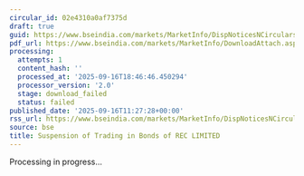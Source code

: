 ```yaml
---
circular_id: 02e4310a0af7375d
draft: true
guid: https://www.bseindia.com/markets/MarketInfo/DispNoticesNCirculars.aspx?Noticeid={D1031C6F-C5D2-4A72-B226-3E420CAC6C86}&noticeno=20250916-42&dt=09/16/2025&icount=42&totcount=79&flag=0
pdf_url: https://www.bseindia.com/markets/MarketInfo/DownloadAttach.aspx?id=20250916-42&attachedId=
processing:
  attempts: 1
  content_hash: ''
  processed_at: '2025-09-16T18:46:46.450294'
  processor_version: '2.0'
  stage: download_failed
  status: failed
published_date: '2025-09-16T11:27:28+00:00'
rss_url: https://www.bseindia.com/markets/MarketInfo/DispNoticesNCirculars.aspx?Noticeid={D1031C6F-C5D2-4A72-B226-3E420CAC6C86}&noticeno=20250916-42&dt=09/16/2025&icount=42&totcount=79&flag=0
source: bse
title: Suspension of Trading in Bonds of REC LIMITED
---
```


Processing in progress...